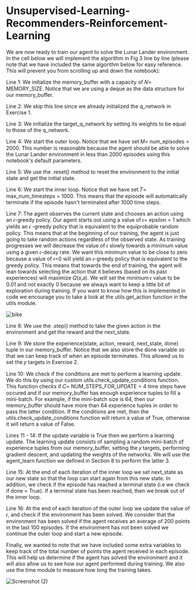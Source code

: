 
# Unsupervised-Learning-Recommenders-Reinforcement-Learning
We are now ready to train our agent to solve the Lunar Lander environment. In the cell below we will implement the algorithm in Fig 3 line by line (please note that we have included the same algorithm below for easy reference. This will prevent you from scrolling up and down the notebook):

Line 1: We initialize the memory_buffer with a capacity of  𝑁= MEMORY_SIZE. Notice that we are using a deque as the data structure for our memory_buffer.

Line 2: We skip this line since we already initialized the q_network in Exercise 1.

Line 3: We initialize the target_q_network by setting its weights to be equal to those of the q_network.

Line 4: We start the outer loop. Notice that we have set  𝑀= num_episodes = 2000. This number is reasonable because the agent should be able to solve the Lunar Lander environment in less than 2000 episodes using this notebook's default parameters.

Line 5: We use the .reset() method to reset the environment to the initial state and get the initial state.

Line 6: We start the inner loop. Notice that we have set  𝑇= max_num_timesteps = 1000. This means that the episode will automatically terminate if the episode hasn't terminated after 1000 time steps.

Line 7: The agent observes the current state and chooses an action using an  𝜖-greedy policy. Our agent starts out using a value of  𝜖= epsilon = 1 which yields an  𝜖
 -greedy policy that is equivalent to the equiprobable random policy. This means that at the beginning of our training, the agent is just going to take random actions regardless of the observed state. As training progresses we will decrease the value of  𝜖 slowly towards a minimum value using a given  𝜖-decay rate. We want this minimum value to be close to zero because a value of  𝜖=0 will yield an  𝜖-greedy policy that is equivalent to the greedy policy. This means that towards the end of training, the agent will lean towards selecting the action that it believes (based on its past experiences) will maximize  𝑄(𝑠,𝑎). We will set the minimum  𝜖 value to be 0.01 and not exactly 0 because we always want to keep a little bit of exploration during training. If you want to know how this is implemented in code we encourage you to take a look at the utils.get_action function in the utils module.
 
 ![bike](https://user-images.githubusercontent.com/66817101/217494288-000be208-6c7c-476b-9848-31c2b62c790b.png)
 
Line 8: We use the .step() method to take the given action in the environment and get the reward and the next_state.

Line 9: We store the experience(state, action, reward, next_state, done) tuple in our memory_buffer. Notice that we also store the done variable so that we can keep track of when an episode terminates. This allowed us to set the  𝑦 targets in Exercise 2.

Line 10: We check if the conditions are met to perform a learning update. We do this by using our custom utils.check_update_conditions function. This function checks if  𝐶= NUM_STEPS_FOR_UPDATE = 4 time steps have occured and if our memory_buffer has enough experience tuples to fill a mini-batch. For example, if the mini-batch size is 64, then our memory_buffer should have more than 64 experience tuples in order to pass the latter condition. If the conditions are met, then the utils.check_update_conditions function will return a value of True, otherwise it will return a value of False.

Lines 11 - 14: If the update variable is True then we perform a learning update. The learning update consists of sampling a random mini-batch of experience tuples from our memory_buffer, setting the  𝑦 targets, performing gradient descent, and updating the weights of the networks. We will use the agent_learn function we defined in Section 8 to perform the latter 3.

Line 15: At the end of each iteration of the inner loop we set next_state as our new state so that the loop can start again from this new state. In addition, we check if the episode has reached a terminal state (i.e we check if done = True). If a terminal state has been reached, then we break out of the inner loop.

Line 16: At the end of each iteration of the outer loop we update the value of  𝜖, and check if the environment has been solved. We consider that the environment has been solved if the agent receives an average of 200 points in the last 100 episodes. If the environment has not been solved we continue the outer loop and start a new episode.

Finally, we wanted to note that we have included some extra variables to keep track of the total number of points the agent received in each episode. This will help us determine if the agent has solved the environment and it will also allow us to see how our agent performed during training. We also use the time module to measure how long the training takes.


![Screenshot (2)](https://user-images.githubusercontent.com/66817101/217295454-7146e440-7027-4b93-87cd-b7ce8897fb60.png)
